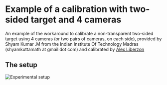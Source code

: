 # Example of a calibration with two-sided target and 4 cameras

An example of the workaround to calibrate a non-transparent two-sided target using 4 cameras (or two pairs of cameras, on each side), provided by Shyam Kumar .M from the Indian Institute Of Technology Madras (shyamkuttamath at gmail dot com) and calibrated by [Alex Liberzon](http://alexlib.github.io)


## The setup
![Experimental setup](experimental_setup.jpg)


